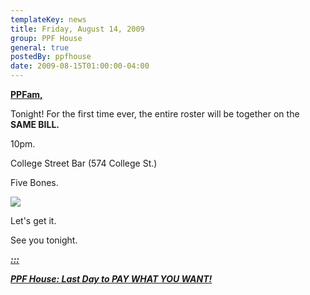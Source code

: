 ```yaml
---
templateKey: news
title: Friday, August 14, 2009
group: PPF House
general: true
postedBy: ppfhouse
date: 2009-08-15T01:00:00-04:00
---
```

[**PPFam,** ](http://ppfhouse.bandcamp.com)

Tonight! For the first time ever, the entire roster will be together on the **SAME BILL.**

10pm.

College Street Bar (574 College St.)

Five Bones.

[![](http://photos-c.ak.fbcdn.net/hphotos-ak-snc1/hs181.snc1/6040_238413335502_640110502_8023098_4851091_n.jpg)](http://photos-c.ak.fbcdn.net/hphotos-ak-snc1/hs181.snc1/6040_238413335502_640110502_8023098_4851091_n.jpg)

Let's get it.

See you tonight.[  
 ](http://leo37.bandcamp.com)

[***:::*** ](http://leo37.bandcamp.com)

[***PPF House: Last Day to PAY WHAT YOU WANT!***](http://leo37.bandcamp.com)